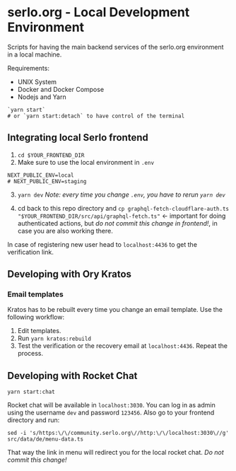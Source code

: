 # serlo.org - Local Development Environment

Scripts for having the main backend services of the serlo.org environment in a local machine.

Requirements:

- UNIX System
- Docker and Docker Compose
- Nodejs and Yarn

```
`yarn start`
# or `yarn start:detach` to have control of the terminal
```

## Integrating local Serlo frontend

1. `cd $YOUR_FRONTEND_DIR`
2. Make sure to use the local environment in `.env`

```
NEXT_PUBLIC_ENV=local
# NEXT_PUBLIC_ENV=staging
```

3. `yarn dev`
   _Note: every time you change `.env`, you have to rerun `yarn dev`_

4. cd back to this repo directory and `cp graphql-fetch-cloudflare-auth.ts "$YOUR_FRONTEND_DIR/src/api/graphql-fetch.ts"` <- important for doing authenticated actions, but _do not commit this change in frontend!_, in case you are also working there.

In case of registering new user head to `localhost:4436` to get the verification link.

## Developing with Ory Kratos

### Email templates

Kratos has to be rebuilt every time you change an email template. Use the following workflow:

1. Edit templates.
2. Run `yarn kratos:rebuild`
3. Test the verification or the recovery email at `localhost:4436`. Repeat the process.

## Developing with Rocket Chat

```
yarn start:chat
```

Rocket chat will be available in `localhost:3030`.
You can log in as admin using the username `dev` and password `123456`.
Also go to your frontend directory and run:

```console
sed -i 's/https:\/\/community.serlo.org\//http:\/\/localhost:3030\//g' src/data/de/menu-data.ts
```

That way the link in menu will redirect you for the local rocket chat. _Do not commit this change!_


